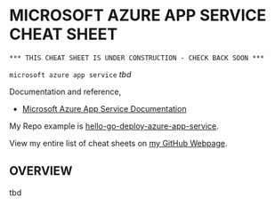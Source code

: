# MICROSOFT AZURE APP SERVICE CHEAT SHEET

```
*** THIS CHEAT SHEET IS UNDER CONSTRUCTION - CHECK BACK SOON ***
```

`microsoft azure app service` _tbd_

Documentation and reference,

* [Microsoft Azure App Service Documentation](https://azure.microsoft.com/en-us/services/app-service/)

My Repo example is [hello-go-deploy-azure-app-service](https://github.com/JeffDeCola/hello-go-deploy-azure-app-service).

View my entire list of cheat sheets on
[my GitHub Webpage](https://jeffdecola.github.io/my-cheat-sheets/).

## OVERVIEW

tbd